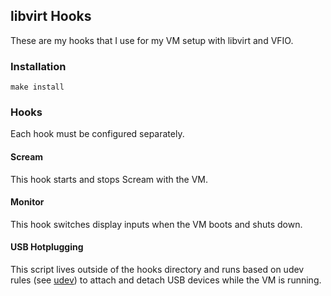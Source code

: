 ## libvirt Hooks

These are my hooks that I use for my VM setup with libvirt and VFIO.

### Installation

```
make install
```

### Hooks

Each hook must be configured separately.

#### Scream

This hook starts and stops Scream with the VM.

#### Monitor

This hook switches display inputs when the VM boots and shuts down.

#### USB Hotplugging

This script lives outside of the hooks directory and runs based on udev rules (see [udev](./udev)) to attach and detach USB devices while the VM is running.
